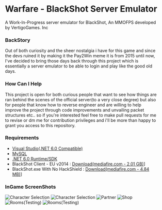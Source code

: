 # Warfare - BlackShot Server Emulator

A Work-In-Progress server emulator for BlackShot, An MMOFPS developed by VertigoGames. Inc

### BackStory
Out of both curiosity and the sheer nostalgia i have for this game and since the devs ruined it by making it the Pay2Win meme it is from 2015 until now, I've decided to bring those days back through this project which is essentially a server emulator to be able to login and play like the good old days.

### How Can I Help
This project is open for both curious people that want to see how things are ran behind the scenes of the official server(to a very close degree) but also for people that know how to reverse engineer and are willing to help improve the project through code improvements and unvailing packet structures etc.. so if you're interested feel free to make pull requests for me to revise or dm me for contribution privileges and i'll be more than happy to grant you access to this repository.

### Requirements
* [Visual Studio(.NET 6.0 Compatible)](https://visualstudio.microsoft.com/downloads/)
* [MySQL](https://www.mysql.com/)
* [.NET 6.0 Runtime/SDK](https://dotnet.microsoft.com/en-us/download/dotnet/6.0)
* BlackShot Client - EU v2014 : [Download(mediafire.com - 2.01 GB)](https://www.mediafire.com/file/cso7x9vs0zcl668/BS2014Client.zip/file)]
* BlackShot.exe With No HackShield : [Download(mediafire.com - 4.84 MB)](https://www.mediafire.com/file/63fsv8tmvly5vjg/blackshot.exe/file)]

### InGame ScreenShots
![Character Selection](https://i.ibb.co/6Zj1sBn/Screen-Shot0805164537.jpg)
![Character Selection](https://i.ibb.co/sRgqXfj/Screen-Shot0805164540.jpg)
![Partner](https://cdn.discordapp.com/attachments/942414761105178634/957243551815704616/unknown.png)
![Shop](https://cdn.discordapp.com/attachments/889253697664741428/939891320779051028/ScreenShot1224125357.png)
![Rooms(Testing)](https://i.imgur.com/xX630gq.png)
![Rooms(Testing)](https://cdn.discordapp.com/attachments/889253697664741428/939891192013922335/ScreenShot1226135329.png)

